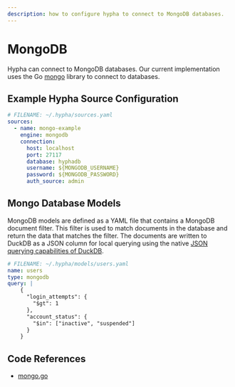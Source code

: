 ```yaml
---
description: how to configure hypha to connect to MongoDB databases.
---
```


# MongoDB

Hypha can connect to MongoDB databases. Our current implementation uses the Go [mongo](https://pkg.go.dev/go.mongodb.org/mongo-driver/mongo) library to connect to databases.

## Example Hypha Source Configuration

```yaml
# FILENAME: ~/.hypha/sources.yaml
sources:
  - name: mongo-example
    engine: mongodb
    connection:
      host: localhost
      port: 27117
      database: hyphadb
      username: ${MONGODB_USERNAME}
      password: ${MONGODB_PASSWORD}
      auth_source: admin
```

## Mongo Database Models

MongoDB models are defined as a YAML file that contains a MongoDB document filter. This filter is used to match documents in the database and return the data that matches the filter. The documents are written to DuckDB as a JSON column for local querying using the native [JSON querying capabilities of DuckDB](https://duckdb.org/docs/extensions/json.html).

```yaml
# FILENAME: ~/.hypha/models/users.yaml
name: users
type: mongodb
query: |
    {
      "login_attempts": {
        "$gt": 1
      },
      "account_status": {
        "$in": ["inactive", "suspended"]
      }
    }
```

## Code References

- [mongo.go](https://github.com/hyphasql/hypha/blob/main/internal/engine/mongo.go)
